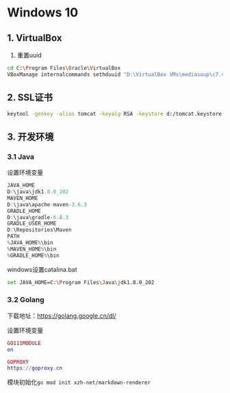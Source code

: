 # Windows 10

## 1. VirtualBox

1. 重置uuid

```bash
cd C:\Program Files\Oracle\VirtualBox
VBoxManage internalcommands sethduuid "D:\VirtualBox VMs\mediasoup\c7.vdi"
```

## 2. SSL证书

```bash
keytool -genkey -alias tomcat -keyalg RSA -keystore d:/tomcat.keystore
```


## 3. 开发环境

### 3.1 Java

设置环境变量

```java
JAVA_HOME
D:\java\jdk1.8.0_202
MAVEN_HOME
D:\java\apache-maven-3.6.3
GRADLE_HOME
D:\java\gradle-6.8.3
GRADLE_USER_HOME
D:\Repositories\Maven
PATH
%JAVA_HOME%\bin
%MAVEN_HOME%\bin
%GRADLE_HOME%\bin
```

windows设置catalina.bat

```bash
set JAVA_HOME=C:\Program Files\Java\jdk1.8.0_202
```

### 3.2 Golang

下载地址：https://golang.google.cn/dl/

设置环境变量

```lua
GO111MODULE
on

GOPROXY
https://goproxy.cn
```

模块初始化`go mod init xzh-net/markdown-renderer`